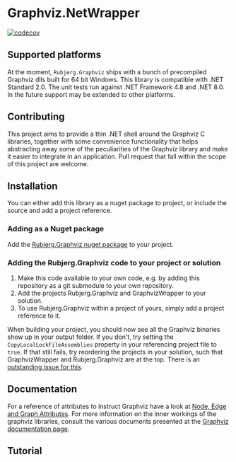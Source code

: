 Graphviz.NetWrapper
===================

[![codecov](https://codecov.io/gh/Rubjerg/Graphviz.NetWrapper/branch/master/graph/badge.svg)](https://codecov.io/gh/Rubjerg/Graphviz.NetWrapper)

## Supported platforms

At the moment, `Rubjerg.Graphviz` ships with a bunch of precompiled Graphviz dlls built for 64 bit Windows.
This library is compatible with .NET Standard 2.0.
The unit tests run against .NET Framework 4.8 and .NET 8.0.
In the future support may be extended to other platforms.

## Contributing

This project aims to provide a thin .NET shell around the Graphviz C libraries,
together with some convenience functionality that helps abstracting away some
of the peculiarities of the Graphviz library and make it easier to integrate in
an application.
Pull request that fall within the scope of this project are welcome.

## Installation

You can either add this library as a nuget package to project, or include the source and add a
project reference.

### Adding as a Nuget package

Add the [Rubjerg.Graphviz nuget package](https://www.nuget.org/packages/Rubjerg.Graphviz/) to
your project.

### Adding the Rubjerg.Graphviz code to your project or solution
1. Make this code available to your own code, e.g. by adding this repository as a git submodule to your own repository.
2. Add the projects Rubjerg.Graphviz and GraphvizWrapper to your solution.
3. To use Rubjerg.Graphviz within a project of yours, simply add a project reference to it.

When building your project, you should now see all the Graphviz binaries show up in your output
folder.  If you don't, try setting the `CopyLocalLockFileAssemblies` property in your referencing
project file to `true`.  If that still fails, try reordering the projects in your solution, such
that GraphvizWrapper and Rubjerg.Graphviz are at the top. 
There is an [outstanding issue for this](https://github.com/Rubjerg/Graphviz.NetWrapper/issues/36).

## Documentation

For a reference of attributes to instruct Graphviz have a look at
[Node, Edge and Graph Attributes](https://graphviz.gitlab.io/_pages/doc/info/attrs.html).
For more information on the inner workings of the graphviz libraries, consult the various
documents presented at the [Graphviz documentation page](https://graphviz.org/documentation/).

## Tutorial

